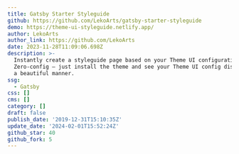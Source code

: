 ```yaml
---
title: Gatsby Starter Styleguide
github: https://github.com/LekoArts/gatsby-starter-styleguide
demo: https://theme-ui-styleguide.netlify.app/
author: LekoArts
author_link: https://github.com/LekoArts
date: 2023-11-28T11:09:06.698Z
description: >-
  Instantly create a styleguide page based on your Theme UI configuration.
  Zero-config — just install the theme and see your Theme UI config displayed in
  a beautiful manner.
ssg:
  - Gatsby
css: []
cms: []
category: []
draft: false
publish_date: '2019-12-31T15:10:35Z'
update_date: '2024-02-01T15:52:24Z'
github_star: 40
github_fork: 5
---
```

